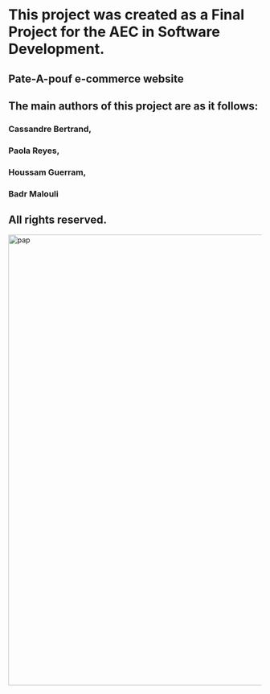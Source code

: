# This project was created as a Final Project for the AEC in Software Development.

## Pate-A-pouf e-commerce website

## The main authors of this project are as it follows:
### Cassandre Bertrand,
### Paola Reyes,
### Houssam Guerram,
### Badr Malouli

## All rights reserved.

<img width="896" alt="pap" src="https://github.com/PaolaRLuna/Projet_WebTransac-Pate-A-Pouf_ecommerce_website_PHP_XAMPP/assets/116096039/425e2839-2687-44fd-89fe-991a4414983b">
